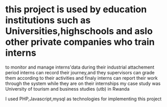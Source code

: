 # this project is used by education institutions such as Universities,highschools and aslo other private companies who train interns
to monitor and manage interns'data during their industrial attachement period interns can record their journey,and they supervisors can grade them according to their activities
and finaly interns can report their work through the system
while they are on their internships my case study was University of tourism and business studies (utb) in Rwanda 

I used PHP,Javascript,mysql as technologies for implementing this project
